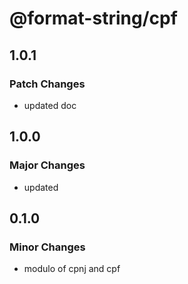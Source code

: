 # @format-string/cpf

## 1.0.1

### Patch Changes

- updated doc

## 1.0.0

### Major Changes

- updated

## 0.1.0

### Minor Changes

- modulo of cpnj and cpf
